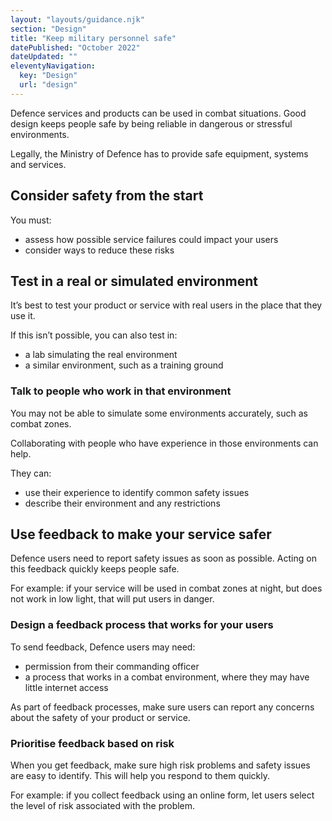 ```yaml
---
layout: "layouts/guidance.njk"
section: "Design"
title: "Keep military personnel safe"
datePublished: "October 2022"
dateUpdated: ""
eleventyNavigation:
  key: "Design"
  url: "design"
---
```


Defence services and products can be used in combat situations. Good design keeps people safe by being reliable in dangerous or stressful environments.

Legally, the Ministry of Defence has to provide safe equipment, systems and services.

## Consider safety from the start

You must:

- assess how possible service failures could impact your users
- consider ways to reduce these risks

## Test in a real or simulated environment

It’s best to test your product or service with real users in the place that they use it.

If this isn’t possible, you can also test in:

- a lab simulating the real environment
- a similar environment, such as a training ground

### Talk to people who work in that environment

You may not be able to simulate some environments accurately, such as combat zones.

Collaborating with people who have experience in those environments can help.

They can:

- use their experience to identify common safety issues
- describe their environment and any restrictions

## Use feedback to make your service safer

Defence users need to report safety issues as soon as possible. Acting on this feedback quickly keeps people safe.

For example: if your service will be used in combat zones at night, but does not work in low light, that will put users in danger.

### Design a feedback process that works for your users

To send feedback, Defence users may need:

- permission from their commanding officer
- a process that works in a combat environment, where they may have little internet access

As part of feedback processes, make sure users can report any concerns about the safety of your product or service.

### Prioritise feedback based on risk

When you get feedback, make sure high risk problems and safety issues are easy to identify. This will help you respond to them quickly.

For example: if you collect feedback using an online form, let users select the level of risk associated with the problem.
